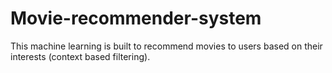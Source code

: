 # Movie-recommender-system
This machine learning is built to recommend movies to users based on their interests (context based filtering).
